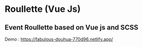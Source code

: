 # Roullette (Vue Js)

## Event Roullette based on Vue js and SCSS

Demo : https://fabulous-douhua-770d96.netlify.app/
